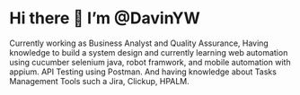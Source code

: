 
<h1>Hi there 👋 I’m @DavinYW</h1>

Currently working as Business Analyst and Quality Assurance, Having knowledge to build a system design and currently learning web automation using cucumber selenium java, robot framwork, and mobile automation with appium. 
API Testing using Postman. And having knowledge about Tasks Management Tools such a Jira, Clickup, HPALM.
